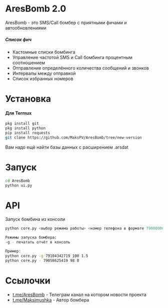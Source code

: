 # AresBomb 2.0

AresBomb - это SMS/Call бомбер с приятными фичами и автообновлениями

##### Список фич
 - Кастомные списки бомбинга
 - Управление частотой SMS и Call бомбинга процентным соотношением
 - Отправление определённого количества сообщений и звонков
 - Интервалы между отправкой
 - Список избранных номеров

# Установка

#### Для Termux
```sh
pkg install git
pkg install python
pip install requests
git clone https://github.com/MaksPV/AresBomb/tree/new-version
```
Вам надо ещё найти базы данных с расширением .arsdat

# Запуск
```sh
cd AresBomb
python ui.py
```

# API
Запуск бомбина из консоли
```sh
python core.py <выбор режима работы> <номер телефона в формате 79000000000> <количество сообщений> <интервал между их отправкой в секундах>

Режимы запуска бомбера:
-g - печатать отчёт в консоль

Пример:
python core.py -g 79104342719 100 1.5
python core.py - 79058625419 98 0
```

# Ссылочки
* [t.me/AresBomb](telete.in/AresBomb) - Телеграм канал на котором новости проекта
* [t.me/Maksimushka](telete.in/Maksimushka) - Автор бомбера
